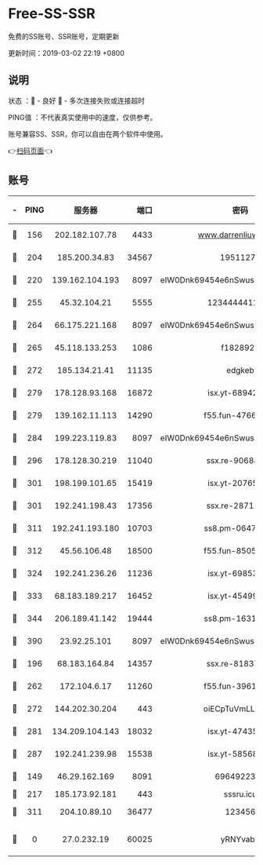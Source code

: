 # Free-SS-SSR

免费的SS账号、SSR账号，定期更新

更新时间：2019-03-02 22:19 +0800

## 说明

状态     ：🙂 - 良好 🙁 - 多次连接失败或连接超时

PING值   ：不代表真实使用中的速度，仅供参考。

账号兼容SS、SSR，你可以自由在两个软件中使用。

👉[扫码页面](https://liesauer.github.io/free-ss-ssr.github.io/)👈

## 账号

|-|PING|服务器|端口|密码|加密方式|区域|
|:----:|:----:|:-----:|-----:|:----:|:----:|:----:|
|🙂|156|202.182.107.78|4433|www.darrenliuwei.com|aes-256-cfb|JP|
|🙂|204|185.200.34.83|34567|19511276|aes-256-cfb|US|
|🙂|220|139.162.104.193|8097|eIW0Dnk69454e6nSwuspv9DmS201tQ0D|aes-256-cfb|JP|
|🙂|255|45.32.104.21|5555|1234444411111|aes-256-cfb|SG|
|🙂|264|66.175.221.168|8097|eIW0Dnk69454e6nSwuspv9DmS201tQ0D|aes-256-cfb|US|
|🙂|265|45.118.133.253|1086|f1828920|aes-256-cfb|SG|
|🙂|272|185.134.21.41|11135|edgkeb|aes-256-cfb|GB|
|🙂|279|178.128.93.168|16872|isx.yt-68942633|aes-256-cfb|SG|
|🙂|279|139.162.11.113|14290|f55.fun-47666112|aes-256-cfb|SG|
|🙂|284|199.223.119.83|8097|eIW0Dnk69454e6nSwuspv9DmS201tQ0D|aes-256-cfb|US|
|🙂|296|178.128.30.219|11040|ssx.re-90688619|aes-256-cfb|SG|
|🙂|301|198.199.101.65|15419|isx.yt-20765737|aes-256-cfb|US|
|🙂|301|192.241.198.43|17356|ssx.re-28711646|aes-256-cfb|US|
|🙂|311|192.241.193.180|10703|ss8.pm-06476648|aes-256-cfb|US|
|🙂|312|45.56.106.48|18500|f55.fun-85055733|aes-256-cfb|US|
|🙂|324|192.241.236.26|11236|isx.yt-69853329|aes-256-cfb|US|
|🙂|333|68.183.189.217|16452|isx.yt-45499514|aes-256-cfb|SG|
|🙂|344|206.189.41.142|19444|ss8.pm-16317279|aes-256-cfb|SG|
|🙂|390|23.92.25.101|8097|eIW0Dnk69454e6nSwuspv9DmS201tQ0D|aes-256-cfb|US|
|🙂|196|68.183.164.84|14357|ssx.re-81837624|aes-256-cfb|US|
|🙂|262|172.104.6.17|11260|f55.fun-39616774|aes-256-cfb|US|
|🙂|272|144.202.30.204|443|oiECpTuVmLLxk4Ts|aes-256-cfb|US|
|🙂|281|134.209.104.143|18032|isx.yt-47435450|aes-256-cfb|SG|
|🙂|287|192.241.239.98|15538|isx.yt-58568781|aes-256-cfb|US|
|🙁|149|46.29.162.169|8091|6964922356|aes-256-cfb|RU|
|🙁|217|185.173.92.181|443|sssru.icu|rc4-md5|RU|
|🙁|311|204.10.89.10|36477|123456|aes-256-cfb|US|
|🙁|0|27.0.232.19|60025|yRNYvabB|xchacha20-ietf-poly1305|HK|
